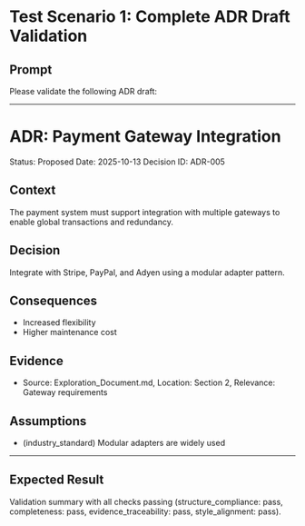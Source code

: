 # Test Scenario 1: Complete ADR Draft Validation

## Prompt
Please validate the following ADR draft:

---
# ADR: Payment Gateway Integration
Status: Proposed
Date: 2025-10-13
Decision ID: ADR-005

## Context
The payment system must support integration with multiple gateways to enable global transactions and redundancy.

## Decision
Integrate with Stripe, PayPal, and Adyen using a modular adapter pattern.

## Consequences
- Increased flexibility
- Higher maintenance cost

## Evidence
- Source: Exploration_Document.md, Location: Section 2, Relevance: Gateway requirements

## Assumptions
- (industry_standard) Modular adapters are widely used

---

## Expected Result
Validation summary with all checks passing (structure_compliance: pass, completeness: pass, evidence_traceability: pass, style_alignment: pass).

